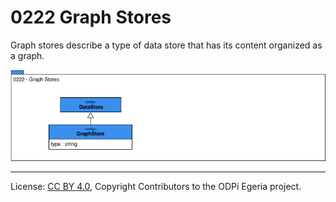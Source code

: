 <!-- SPDX-License-Identifier: CC-BY-4.0 -->
<!-- Copyright Contributors to the ODPi Egeria project. -->

# 0222 Graph Stores

Graph stores describe a type of data store that has its content organized as a graph.

![UML](0222-Graph-Stores.png)



----
License: [CC BY 4.0](https://creativecommons.org/licenses/by/4.0/),
Copyright Contributors to the ODPi Egeria project.